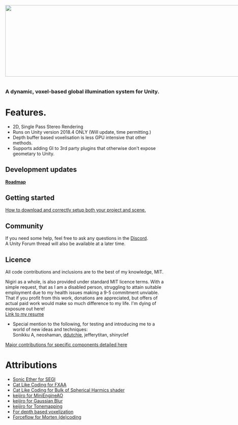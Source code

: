 <p align="center" style="display: inline-block;"><img height="225px" width="900px" src="https://nkli.net/Files/Nigiri/Images/Promotional/Nigiri%20cover%20header%20-%20Github.png"></p>

### A dynamic, voxel-based global illumination system for Unity.

# Features.
* 2D, Single Pass Stereo Rendering
* Runs on Unity version 2018.4 ONLY (Will update, time permitting.)
* Depth buffer based voxelisation is less GPU intensive that other methods.
* Supports adding GI to 3rd party plugins that otherwise don't expose geometary to Unity.

## Development updates
[**Roadmap**](https://github.com/ninlilizi/Nigiri/wiki/Roadmap)  


## Getting started
[How to download and correctly setup both your project and scene.](https://github.com/ninlilizi/Nigiri/wiki/Getting-started)  


## Community
If you need some help, feel free to ask any questions in the [Discord](https://discord.gg/QQspUgm).   
A Unity Forum thread will also be available at a later time.

## Licence
All code contributions and inclusions are to the best of my knowledge, MIT.

Nigiri as a whole, is also provided under standard MIT licence terms. With a simple request, that as I am a disabled person, struggling to attain suitable employment due to my health issues making a 9-5 commitment unviable. That if you profit from this work, donations are appreciated, but offers of actual paid work would make so much difference to my life. I'm dying of exposure out here!</br>
[Link to my resume](https://nkli.net/Files/Abigail%20Hocking%20-%20Resume.pdf)</br>

* Special mention to the following, for testing and introducing me to a world of new ideas and techniques:</br>
Sonikku A, neoshaman, [ddutchie](https://github.com/ddutchie), jefferytitan, shinyclef

[Major contributions for specific components detailed here](https://github.com/ninlilizi/Nigiri/blob/master/LICENSE)</br>


# Attributions
* [Sonic Ether for SEGI](https://github.com/sonicether/SEGI)<br>
* [Cat Like Coding for FXAA](https://catlikecoding.com/unity/tutorials/advanced-rendering/fxaa/)<br>
* [Cat Like Coding for Bulk of Spherical Harmics shader](https://catlikecoding.com/unity/tutorials/rendering/part-20/)<br>
* [keijiro for MiniEngineAO](https://github.com/keijiro/MiniEngineAO)<br>
* [keijiro for Gaussian Blur](https://github.com/keijiro)
* [keijiro for Tonemapping](https://github.com/keijiro/ColorSuite)
* [For depth based voxelization](https://github.com/parikshit6321/PVGI/blob/master/Assets/ProgressiveVoxelizedGI/Shaders/VoxelGridEntry.compute)
* [Forceflow for Morten (de)coding](https://github.com/Forceflow/libmorton)
